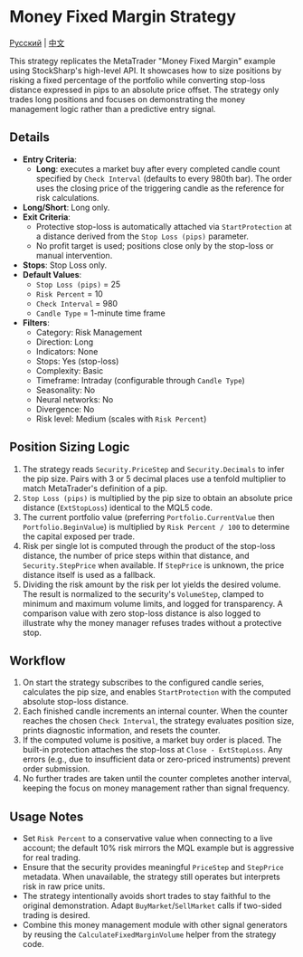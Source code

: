 # Money Fixed Margin Strategy
[Русский](README_ru.md) | [中文](README_cn.md)

This strategy replicates the MetaTrader "Money Fixed Margin" example using StockSharp's high-level API. It showcases how to size positions by risking a fixed percentage of the portfolio while converting stop-loss distance expressed in pips to an absolute price offset. The strategy only trades long positions and focuses on demonstrating the money management logic rather than a predictive entry signal.

## Details

- **Entry Criteria**:
  - **Long**: executes a market buy after every completed candle count specified by `Check Interval` (defaults to every 980th bar). The order uses the closing price of the triggering candle as the reference for risk calculations.
- **Long/Short**: Long only.
- **Exit Criteria**:
  - Protective stop-loss is automatically attached via `StartProtection` at a distance derived from the `Stop Loss (pips)` parameter.
  - No profit target is used; positions close only by the stop-loss or manual intervention.
- **Stops**: Stop Loss only.
- **Default Values**:
  - `Stop Loss (pips)` = 25
  - `Risk Percent` = 10
  - `Check Interval` = 980
  - `Candle Type` = 1-minute time frame
- **Filters**:
  - Category: Risk Management
  - Direction: Long
  - Indicators: None
  - Stops: Yes (stop-loss)
  - Complexity: Basic
  - Timeframe: Intraday (configurable through `Candle Type`)
  - Seasonality: No
  - Neural networks: No
  - Divergence: No
  - Risk level: Medium (scales with `Risk Percent`)

## Position Sizing Logic

1. The strategy reads `Security.PriceStep` and `Security.Decimals` to infer the pip size. Pairs with 3 or 5 decimal places use a tenfold multiplier to match MetaTrader's definition of a pip.
2. `Stop Loss (pips)` is multiplied by the pip size to obtain an absolute price distance (`ExtStopLoss`) identical to the MQL5 code.
3. The current portfolio value (preferring `Portfolio.CurrentValue` then `Portfolio.BeginValue`) is multiplied by `Risk Percent / 100` to determine the capital exposed per trade.
4. Risk per single lot is computed through the product of the stop-loss distance, the number of price steps within that distance, and `Security.StepPrice` when available. If `StepPrice` is unknown, the price distance itself is used as a fallback.
5. Dividing the risk amount by the risk per lot yields the desired volume. The result is normalized to the security's `VolumeStep`, clamped to minimum and maximum volume limits, and logged for transparency. A comparison value with zero stop-loss distance is also logged to illustrate why the money manager refuses trades without a protective stop.

## Workflow

1. On start the strategy subscribes to the configured candle series, calculates the pip size, and enables `StartProtection` with the computed absolute stop-loss distance.
2. Each finished candle increments an internal counter. When the counter reaches the chosen `Check Interval`, the strategy evaluates position size, prints diagnostic information, and resets the counter.
3. If the computed volume is positive, a market buy order is placed. The built-in protection attaches the stop-loss at `Close - ExtStopLoss`. Any errors (e.g., due to insufficient data or zero-priced instruments) prevent order submission.
4. No further trades are taken until the counter completes another interval, keeping the focus on money management rather than signal frequency.

## Usage Notes

- Set `Risk Percent` to a conservative value when connecting to a live account; the default 10% risk mirrors the MQL example but is aggressive for real trading.
- Ensure that the security provides meaningful `PriceStep` and `StepPrice` metadata. When unavailable, the strategy still operates but interprets risk in raw price units.
- The strategy intentionally avoids short trades to stay faithful to the original demonstration. Adapt `BuyMarket`/`SellMarket` calls if two-sided trading is desired.
- Combine this money management module with other signal generators by reusing the `CalculateFixedMarginVolume` helper from the strategy code.
